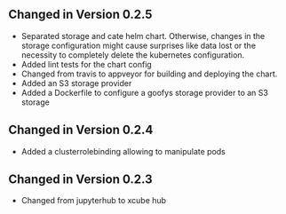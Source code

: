 ## Changed in Version 0.2.5

- Separated storage and cate helm chart. Otherwise, changes in the 
  storage configuration might cause surprises like data lost or the necessity to 
  completely delete the kubernetes configuration.  
- Added lint tests for the chart config
- Changed from travis to appveyor for building and deploying 
  the chart.
- Added an S3 storage provider
- Added a Dockerfile to configure a goofys storage provider to an S3 storage  

## Changed in Version 0.2.4

- Added a clusterrolebinding allowing to manipulate pods

## Changed in Version 0.2.3

- Changed from jupyterhub to xcube hub